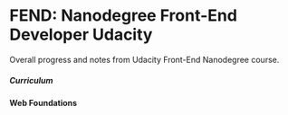 # FEND: Nanodegree Front-End Developer Udacity
Overall progress and notes from Udacity Front-End Nanodegree course.

##### Curriculum

#### Web Foundations

